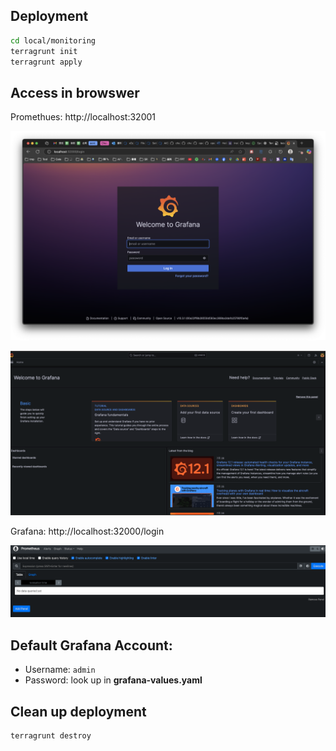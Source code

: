 
## Deployment
```sh
cd local/monitoring
terragrunt init
terragrunt apply
```

## Access in browswer
Promethues: http://localhost:32001

![alt text](docs/screenshot-20250731T171107.png)

![alt text](docs/screenshot-20250801T113034.png) 

Grafana: http://localhost:32000/login

![alt text](docs/screenshot-20250801T113043.png)

## Default Grafana Account:
- Username: `admin`
- Password: look up in **grafana-values.yaml**

## Clean up deployment
```sh
terragrunt destroy
```
